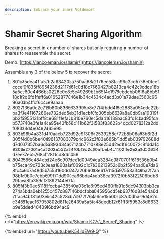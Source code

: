```yaml
---
description: Embrace your inner Voldemort
---
```


# Shamir Secret Sharing Algorithm

Breaking a secret in **x** number of shares but only requiring **y** number of shares to reassemble the secret.

Demo: [https://iancoleman.io/shamir/](https://iancoleman.io/shamir/)

Assemble any 3 of the below 5 to recover the secret

1. 801c85dea41fa57b2a63420ba750aa68a2f76ec58fac96c3cd5758e0feefcccef0f835ff8954238d2117d61c0d18c7660427b8243ca4c42c9cdce18b5a5ee80e4466bb0226e0c8e5c49269b2b65f4e1978ebdcbb0616a8bb5118c1f2d6fd1feff6a01652877846e1b34c4534c4acd3b01a79dae3560c9696a0db4ffcf6c4ae9aaab
2. 8027136a0c2e718b80b8366633995b8e77f4fbdd4f8e2883a054edc22bba3f3e41167266ee732ded5eb31d1ecbf0fc305bb6639a8a0db9aa10319fbb2f5955131bff8ce681f1efa2b310e760ec5da416139bac83fd1cbad95fcab573740e3fe1a4da95e43fb56c111b62f31583f83622b4dcd0278312a2ddf08383d4e0492465e95
3. 803b96b4a831d4f0aacb723d92e9f306d2539258c772b8b06a93b6f2d305f4d0b6be40d96137083079c4c962c3f83e665bf1dd5eb039792688dd7d007357ba6d5a893434a07124b7710288e25d42ec1f6c0072c8fdda149208e27661a4a3262e552a84f6bf9d2c00afbeb4c14024e2e2a9d50834d7ee37eb5768cb2811cd8dbf456
4. 8043566e484ebd24e6c907dee1d09494ca3284c3870701f616536b0b4b75eca49c723c0eaa1860a1af0692c1c7b36213952b6b2f594bad0e7da68fc4a6c7a48d5b7553160dd247a20b6098e617d15d597553a346ba2f7aa98b1c9b0c7ebb699f71dd900ca66bda4beb38ca3972f0b53f22508bdb829faea8fa359cf8f892144e00a
5. 805fd3b0ec51185fccba438540a03c1c6f95ed460ffb91c5dc94303bb3ca274a6bda0eb1255c457c887146bdcfbba045956cd5eb637f6d82e54a6d7ffac94bf31a03ebc42c528cb7c972f764a6ce15500ac87d0dbae9d4e2dc34581eae167050802d811e26439a5a5fe48dedb12c61ff3f5953c8d6633b9e5dded4040916bd94ac9

{% embed url="https://en.wikipedia.org/wiki/Shamir%27s\_Secret\_Sharing" %}

{% embed url="https://youtu.be/K54ildEW9-Q" %}





